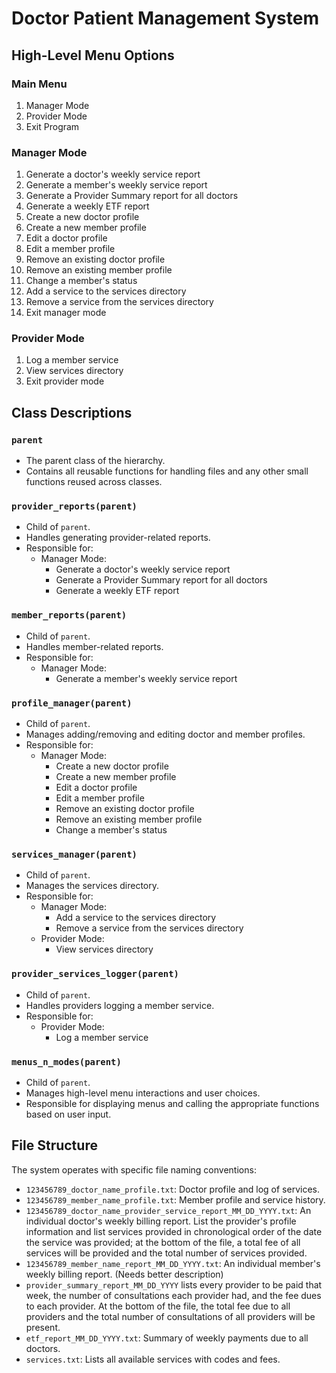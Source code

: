 # Doctor Patient Management System

## High-Level Menu Options

### Main Menu
1) Manager Mode  
2) Provider Mode  
3) Exit Program  

### Manager Mode
1) Generate a doctor's weekly service report  
2) Generate a member's weekly service report  
3) Generate a Provider Summary report for all doctors  
4) Generate a weekly ETF report  
5) Create a new doctor profile  
6) Create a new member profile  
7) Edit a doctor profile  
8) Edit a member profile  
9) Remove an existing doctor profile  
10) Remove an existing member profile  
11) Change a member's status  
12) Add a service to the services directory  
13) Remove a service from the services directory  
14) Exit manager mode  

### Provider Mode
1) Log a member service  
2) View services directory  
3) Exit provider mode  


## Class Descriptions

### `parent`
- The parent class of the hierarchy.  
- Contains all reusable functions for handling files and any other small functions reused across classes.  

### `provider_reports(parent)`
- Child of `parent`.  
- Handles generating provider-related reports.  
- Responsible for:  
  - Manager Mode:  
    - Generate a doctor's weekly service report  
    - Generate a Provider Summary report for all doctors  
    - Generate a weekly ETF report  

### `member_reports(parent)`
- Child of `parent`.  
- Handles member-related reports.  
- Responsible for:  
  - Manager Mode:  
    - Generate a member's weekly service report  

### `profile_manager(parent)`
- Child of `parent`.  
- Manages adding/removing and editing doctor and member profiles.
- Responsible for:  
  - Manager Mode:  
    - Create a new doctor profile  
    - Create a new member profile  
    - Edit a doctor profile  
    - Edit a member profile  
    - Remove an existing doctor profile  
    - Remove an existing member profile  
    - Change a member's status  

### `services_manager(parent)`
- Child of `parent`.  
- Manages the services directory.  
- Responsible for:  
  - Manager Mode:  
    - Add a service to the services directory  
    - Remove a service from the services directory  
  - Provider Mode:  
    - View services directory  

### `provider_services_logger(parent)`
- Child of `parent`.  
- Handles providers logging a member service.  
- Responsible for:  
  - Provider Mode:  
    - Log a member service  

### `menus_n_modes(parent)`
- Child of `parent`.  
- Manages high-level menu interactions and user choices.  
- Responsible for displaying menus and calling the appropriate functions based on user input.  


## File Structure
The system operates with specific file naming conventions:
- `123456789_doctor_name_profile.txt`: Doctor profile and log of services.
- `123456789_member_name_profile.txt`: Member profile and service history.
- `123456789_doctor_name_provider_service_report_MM_DD_YYYY.txt`: An individual doctor's weekly billing report. List the provider's profile information and list services provided in chronological order of the date the service was provided; at the bottom of the file, a total fee of all services will be provided and the total number of services provided.
- `123456789_member_name_report_MM_DD_YYYY.txt`: An individual member's weekly billing report. (Needs better description)
- `provider_summary_report_MM_DD_YYYY` lists every provider to be paid that week, the number of consultations each provider had, and the fee dues to each provider. At the bottom of the file, the total fee due to all providers and the total number of consultations of all providers will be present.
- `etf_report_MM_DD_YYYY.txt`: Summary of weekly payments due to all doctors.
- `services.txt`: Lists all available services with codes and fees.

